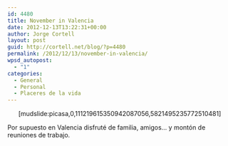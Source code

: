```yaml
---
id: 4480
title: November in Valencia
date: 2012-12-13T13:22:31+00:00
author: Jorge Cortell
layout: post
guid: http://cortell.net/blog/?p=4480
permalink: /2012/12/13/november-in-valencia/
wpsd_autopost:
  - "1"
categories:
  - General
  - Personal
  - Placeres de la vida
---
```

<p style="text-align: center">
  [mudslide:picasa,0,111219615350942087056,5821495235772510481]
</p>

Por supuesto en Valencia disfruté de familia, amigos&#8230; y montón de reuniones de trabajo.
